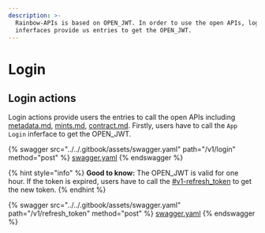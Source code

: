 ```yaml
---
description: >-
  Rainbow-APIs is based on OPEN_JWT. In order to use the open APIs, login
  inferfaces provide us entries to get the OPEN_JWT.
---
```


# Login

## Login actions

Login actions provide users the entries to call the open APIs including [metadata.md](metadata.md "mention"), [mints.md](mints.md "mention"), [contract.md](contract.md "mention"). Firstly, users have to call the `App Login` inferface to get the OPEN\_JWT.

{% swagger src="../../.gitbook/assets/swagger.yaml" path="/v1/login" method="post" %}
[swagger.yaml](../../.gitbook/assets/swagger.yaml)
{% endswagger %}

{% hint style="info" %}
**Good to know:** The OPEN\_JWT is valid for one hour. If the token is expired, users have to call the [#v1-refresh\_token](login.md#v1-refresh\_token "mention") to get the new token.
{% endhint %}

{% swagger src="../../.gitbook/assets/swagger.yaml" path="/v1/refresh_token" method="post" %}
[swagger.yaml](../../.gitbook/assets/swagger.yaml)
{% endswagger %}
